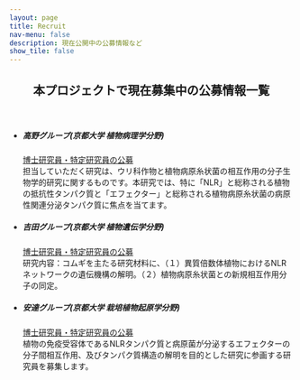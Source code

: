 ```yaml
---
layout: page
title: Recruit
nav-menu: false
description: 現在公開中の公募情報など
show_tile: false
---
```


<!-- Main -->
<div id="main">

<!-- One -->
<section id="one">
	<div class="inner">
        <header class="major">
			<h2>本プロジェクトで現在募集中の公募情報一覧</h2>
		</header>
        <ul>
            <li><h5>高野グループ(京都大学 植物病理学分野)</h5>
                <a href="https://jrecin.jst.go.jp/seek/SeekJorDetail?id=D124031580" class="button next small">博士研究員・特定研究員の公募</a><br>
                担当していただく研究は、ウリ科作物と植物病原糸状菌の相互作用の分子生物学的研究に関するものです。本研究では、特に「NLR」と総称される植物の抵抗性タンパク質と「エフェクター」と総称される植物病原糸状菌の病原性関連分泌タンパク質に焦点を当てます。
            </li>
            <li><h5>吉田グループ(京都大学 植物遺伝学分野)</h5>
                <a href="https://jrecin.jst.go.jp/seek/SeekJorDetail?id=D124050085" class="button next small">博士研究員・特定研究員の公募</a><br>
                研究内容：コムギを主たる研究材料に、（１）異質倍数体植物におけるNLRネットワークの遺伝機構の解明。（２）植物病原糸状菌との新規相互作用分子の同定。
            </li>
            <li><h5>安達グループ(京都大学 栽培植物起原学分野)</h5>
                <a href="https://jrecin.jst.go.jp/seek/SeekJorDetail?id=D124050070" class="button next small">博士研究員・特定研究員の公募</a><br>
                植物の免疫受容体であるNLRタンパク質と病原菌が分泌するエフェクターの分子間相互作用、及びタンパク質構造の解明を目的とした研究に参画する研究員を募集します。
            </li>
        </ul>
	</div>
</section>
